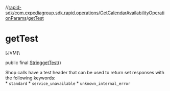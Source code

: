 //[rapid-sdk](../../../index.md)/[com.expediagroup.sdk.rapid.operations](../index.md)/[GetCalendarAvailabilityOperationParams](index.md)/[getTest](get-test.md)

# getTest

[JVM]\

public final [String](https://docs.oracle.com/javase/8/docs/api/java/lang/String.html)[getTest](get-test.md)()

Shop calls have a test header that can be used to return set responses with the following keywords:<br> * `standard` * `service_unavailable` * `unknown_internal_error`
